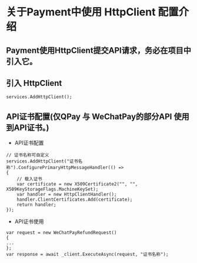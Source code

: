 # 关于Payment中使用 HttpClient 配置介绍

## Payment使用HttpClient提交API请求，务必在项目中引入它。

## 引入 HttpClient

```
services.AddHttpClient();
```

## API证书配置(仅QPay 与 WeChatPay的部分API 使用到API证书。)

* API证书配置

```
// 证书名称可自定义
services.AddHttpClient("证书名称").ConfigurePrimaryHttpMessageHandler(() =>
{
    // 载入证书
    var certificate = new X509Certificate2("", "", X509KeyStorageFlags.MachineKeySet);
    var handler = new HttpClientHandler();
    handler.ClientCertificates.Add(certificate);
    return handler;
});
```

* API证书使用

```
var request = new WeChatPayRefundRequest()
{
...
};
var response = await _client.ExecuteAsync(request, "证书名称");
```
